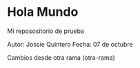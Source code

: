 # Hola Mundo

Mi reposositorio de prueba

Autor: Jossie Quintero
Fecha: 07 de octubre

Cambios desde otra rama (otra-rama)
